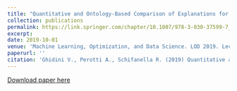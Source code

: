 ```yaml
---
title: "Quantitative and Ontology-Based Comparison of Explanations for Image Classification"
collection: publications
permalink: https://link.springer.com/chapter/10.1007/978-3-030-37599-7_6
excerpt: 
date: 2019-10-01
venue: 'Machine Learning, Optimization, and Data Science. LOD 2019. Lecture Notes in Computer Science, vol 11943. Springer'
paperurl: ''
citation: 'Ghidini V., Perotti A., Schifanella R. (2019) Quantitative and Ontology-Based Comparison of Explanations for Image Classification. In: Nicosia G., Pardalos P., Umeton R., Giuffrida G., Sciacca V. (eds) Machine Learning, Optimization, and Data Science. LOD 2019. Lecture Notes in Computer Science, vol 11943. Springer, Cham'
---
```



[Download paper here]()


